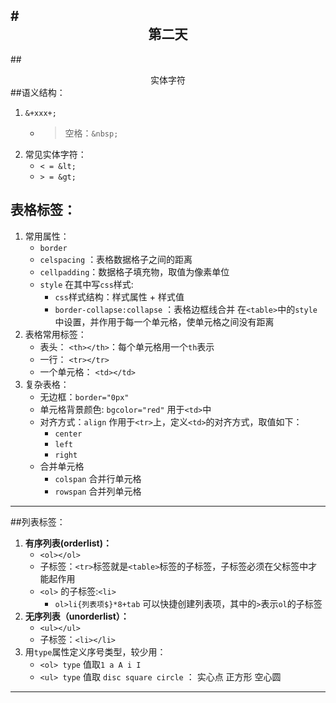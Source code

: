 #<center>第二天</center>
---
##<center>实体字符</center>
##语义结构：
1. `&+xxx+;`
    + >空格：`&nbsp;`
1. 常见实体字符：
    + `< = &lt;`
    + `> = &gt;`
## 表格标签：
1. 常用属性：
   + `border`
   + `celspacing` ：表格数据格子之间的距离
   + `cellpadding`：数据格子填充物，取值为像素单位
   + `style` 在其中写`css`样式:
     + `css`样式结构：样式属性 + 样式值
     + `border-collapse:collapse` ：表格边框线合并 在`<table>`中的`style`中设置，并作用于每一个单元格，使单元格之间没有距离
1. 表格常用标签：
   + 表头： `<th></th>`：每个单元格用一个`th`表示
   + 一行： `<tr></tr>`
   + 一个单元格： `<td></td>`
1. 复杂表格：
   + 无边框：`border="0px"`
   + 单元格背景颜色: `bgcolor="red"` 用于`<td>`中
   + 对齐方式：`align` 作用于`<tr>`上，定义`<td>`的对齐方式，取值如下：
     + `center`
     + `left`
     + `right`
   + 合并单元格
     + `colspan` 合并行单元格
     + `rowspan` 合并列单元格
---
##列表标签：
1. **有序列表(orderlist)：**
   + `<ol></ol>`
   + 子标签：`<tr>`标签就是`<table>`标签的子标签，子标签必须在父标签中才能起作用
   + `<ol>` 的子标签:`<li>`
      + `ol>li{列表项$}*8+tab` 可以快捷创建列表项，其中的`>`表示`ol`的子标签
2. **无序列表（unorderlist）：**
   + `<ul></ul>`
   + 子标签：`<li></li>`
3. 用`type`属性定义序号类型，较少用：
   + `<ol> type` 值取`1 a A i I`
   + `<ul> type` 值取  `disc square circle` ： 实心点 正方形 空心圆
---
